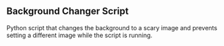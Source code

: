 ## Background Changer Script
Python script that changes the background to a scary image and prevents setting a different image while the script is running. 